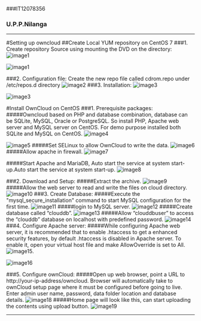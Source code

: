 
###IT12078356
### U.P.P.Nilanga ###

----------

#Setting up owncloud
##Create Local YUM repository on CentOS 7
###1. Create repository Source using mounting the DVD on the directory:
![image1](https://scontent-sin1-1.xx.fbcdn.net/hphotos-xta1/v/t1.0-9/11822380_10206572980179019_1013893853854997116_n.jpg?oh=2d2ffdec3d5a5b9f3da25f526fccddad&oe=56392668)

![image1](https://scontent-sin1-1.xx.fbcdn.net/hphotos-xta1/v/t1.0-9/11822770_10206572980899037_5639214006054861631_n.jpg?oh=458d1552f8ba16b36828fd41a639deaa&oe=564A340D)

###2. Configuration file:
Create the new repo file called cdrom.repo under /etc/repos.d directory
![image2](https://scontent-sin1-1.xx.fbcdn.net/hphotos-xat1/v/t1.0-9/11800445_10206572980299022_9186309641812294228_n.jpg?oh=5f13f98bebb33d103d9c01907bdd1024&oe=56370A74)
###3. Installation:
![image3](https://scontent-sin1-1.xx.fbcdn.net/hphotos-xta1/v/t1.0-9/11822770_10206572980899037_5639214006054861631_n.jpg?oh=458d1552f8ba16b36828fd41a639deaa&oe=564A340D)

![image3](https://scontent-sin1-1.xx.fbcdn.net/hphotos-xpt1/v/t1.0-9/11223855_10206572981019040_1188203823033439082_n.jpg?oh=011da4271d60c4ed21eb5e45574590f6&oe=5652F2D0)


#Install OwnCloud on CentOS
###1. Prerequisite packages:
#####Owncloud based on PHP and database combination, database can be SQLite, MySQL, Oracle or PostgreSQL. So install PHP, Apache web server and MySQL server on CentOS. For demo purpose installed both SQLite and MySQL on CentOS.
![image4](https://scontent-sin1-1.xx.fbcdn.net/hphotos-xtf1/v/t1.0-9/11826036_10206572981259046_6646376876073010100_n.jpg?oh=06256bf4283fe837152957f94b456113&oe=56470024)

![image5](https://scontent-sin1-1.xx.fbcdn.net/hphotos-xta1/v/t1.0-9/11800354_10206572981379049_6083387246730136889_n.jpg?oh=6b8ab0896fc3c3280b4a482f80ab8b63&oe=56484F9E)
#####Set SELinux to allow OwnCloud to write the data.
![image6](https://scontent-sin1-1.xx.fbcdn.net/hphotos-xfa1/v/t1.0-9/11828810_10206572981939063_711872292420239512_n.jpg?oh=3451decd32a9e48c635b6b092e97cc76&oe=563B31B9)
#####Allow apache in firewall.
![image7](https://scontent-sin1-1.xx.fbcdn.net/hphotos-xtf1/v/t1.0-9/11836785_10206572982299072_299848199049038189_n.jpg?oh=bab35a98508188f6befd61a178f3a7ed&oe=563FF68E)

#####Start Apache and MariaDB, Auto start the service at system start-up.Auto start the service at system start-up.
![image8](https://scontent-sin1-1.xx.fbcdn.net/hphotos-xtf1/v/t1.0-9/11825908_10206572982419075_197012022727936440_n.jpg?oh=b26c4b94132dfc02c59bd68aef9c14d4&oe=5650C80F)

###2. Download and Setup:
#####Extract the archive.
![image9](https://scontent-sin1-1.xx.fbcdn.net/hphotos-xta1/v/t1.0-9/11828706_10206572982899087_8266732197926490753_n.jpg?oh=dcb6a8ea4afda1f32e48d59c1278b0f5&oe=5640C9D2)
#####Allow the web server to read and write the files on cloud directory.
![image10](https://scontent-sin1-1.xx.fbcdn.net/hphotos-xpt1/v/t1.0-9/11811454_10206572983019090_3153882926853950171_n.jpg?oh=d60790407fff1043e0ad9d8f36d74205&oe=565958AB)
###3. Create Database:
#####Execute the "mysql_secure_installation" command to start MySQL configuration for the first time.
![image11](https://scontent-sin1-1.xx.fbcdn.net/hphotos-xfp1/v/t1.0-9/11011569_10206572983659106_5522560390418573484_n.jpg?oh=3f4255be93b2b8ae28202d69b9b5245f&oe=565A4778)
#####login to MySQL server.
![image12](https://scontent-sin1-1.xx.fbcdn.net/hphotos-xap1/v/t1.0-9/11222959_10206572984819135_7647168614579471369_n.jpg?oh=bbfa456078bee47dc431407d04d848fe&oe=5642F6AE)
#####Create database called “clouddb”.
![image13](https://scontent-sin1-1.xx.fbcdn.net/hphotos-xpa1/v/t1.0-9/11209471_10206572985179144_9183401773356741869_n.jpg?oh=9a6caec756aff3c80adf6862816c87e0&oe=5653674A)
#####Allow “clouddbuser” to access the “clouddb” database on localhost with predefined password.
![image14](https://scontent-sin1-1.xx.fbcdn.net/hphotos-xtf1/v/t1.0-9/11825609_10206572985339148_2145111557813243774_n.jpg?oh=60555f4f4c3ee4a8d50f87e258c2c67c&oe=5639233F)
###4. Configure Apache server:
#####While configuring Apache web server, it is recommended that to enable .htaccess to get a enhanced security features, by default .htaccess is disabled in Apache server. To enable it, open your virtual host file and make AllowOverride is set to All.
![image15](https://scontent-sin1-1.xx.fbcdn.net/hphotos-xpf1/v/t1.0-9/11846690_10206572985619155_356105710762895553_n.jpg?oh=931db7a8aaa1df32a967ece7b332fef5&oe=563C5912).

![image16](https://scontent-sin1-1.xx.fbcdn.net/hphotos-xpt1/v/t1.0-9/11800527_10206572985859161_3382677456862328056_n.jpg?oh=dcdfa6b99ab0e34b3bd65aa2cb67e570&oe=56589715)

###5. Configure ownCloud:
#####Open up web browser, point a URL to http://your-ip-address/owncloud. Browser will automatically take to ownCloud setup page where it must be configured before going to live. Enter admin user name, password, data folder location and database details.
![image18](https://scontent-sin1-1.xx.fbcdn.net/hphotos-xft1/v/t1.0-9/11811296_10206572986059166_2085554999164459497_n.jpg?oh=e9a43e4df8f4a65101a48cfe27ce24ba&oe=5647D6D3)
#####Home page will look like this, can start uploading the contents using upload button.
![image19](https://scontent-sin1-1.xx.fbcdn.net/hphotos-xpf1/v/t1.0-9/10462898_10206572986259171_4912269612996966669_n.jpg?oh=26e89c0547af0c68cbda593820d8e27c&oe=568440F1)


----------
